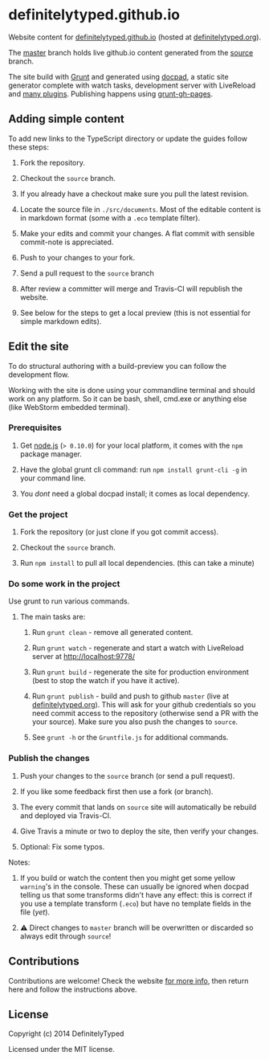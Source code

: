 # definitelytyped.github.io

Website content for [definitelytyped.github.io](http://definitelytyped.github.io/) (hosted at [definitelytyped.org](http://definitelytyped.org)).

The [master](https://github.com/DefinitelyTyped/definitelytyped.github.io/tree/master) branch holds live github.io content generated from the [source](https://github.com/DefinitelyTyped/definitelytyped.github.io/tree/source) branch.

The site build with [Grunt](http://www.gruntjs.com) and generated using [docpad](http://docpad.org), a static site generator complete with watch tasks, development server with LiveReload and [many plugins](http://docpad.org/docs/plugins). Publishing happens using [grunt-gh-pages](https://github.com/tschaub/grunt-gh-pages).


## Adding simple content

To add new links to the TypeScript directory or update the guides follow these steps:

1. Fork the repository.

1. Checkout the `source` branch.

1. If you already have a checkout make sure you pull the latest revision. 

1. Locate the source file in `./src/documents`. Most of the editable content is in markdown format (some with a `.eco` template filter).

1. Make your edits and commit your changes. A flat commit with sensible commit-note is appreciated.

1. Push to your changes to your fork.

1. Send a pull request to the `source` branch

1. After review a committer will merge and Travis-CI will republish the website.

1. See below for the steps to get a local preview (this is not essential for simple markdown edits).


## Edit the site

To do structural authoring with a build-preview you can follow the development flow.

Working with the site is done using your commandline terminal and should work on any platform. So it can be bash, shell, cmd.exe or anything else (like WebStorm embedded terminal).


### Prerequisites

1. Get [node.js](http://nodejs.org/) (`> 0.10.0`) for your local platform, it comes with the `npm` package manager.

1. Have the global grunt cli command: run `npm install grunt-cli -g` in your command line.

1. You *dont* need a global docpad install; it comes as local dependency.


### Get the project

1. Fork the repository (or just clone if you got commit access).

1. Checkout the `source` branch.

1. Run `npm install` to pull all local dependencies. (this can take a minute)


### Do some work in the project

Use grunt to run various commands.

1. The main tasks are:

	1. Run `grunt clean` - remove all generated content.

	1. Run `grunt watch` - regenerate and start a watch with LiveReload server at [http://localhost:9778/](http://localhost:9778/)

	1. Run `grunt build` - regenerate the site for production environment (best to stop the watch if you have it active).

	1. Run `grunt publish` - build and push to github `master` (live at [definitelytyped.org](http://definitelytyped.org/)). This will ask for your github credentials so you need commit access to the repository (otherwise send a PR with the your source). Make sure you also push the changes to `source`.

	1. See `grunt -h` or the `Gruntfile.js` for additional commands.


### Publish the changes

1. Push your changes to the `source` branch (or send a pull request).

1. If you like some feedback first then use a fork (or branch).

1. The every commit that lands on `source` site will automatically be rebuild and deployed via Travis-CI.

1. Give Travis a minute or two to deploy the site, then verify your changes.

1. Optional: Fix some typos.

Notes:

1. If you build or watch the content then you might get some yellow `warning`'s in the console. These can usually be ignored when docpad telling us that some transforms didn't have any effect: this is correct if you use a template transform (`.eco`) but have no template fields in the file (*yet*).

2. :warning: Direct changes to `master` branch will be overwritten or discarded so always edit through `source`!


## Contributions

Contributions are welcome! Check the website [for more info](http://definitelytyped.org/pages/website-contributions.html), then return here and follow the instructions above.


## License

Copyright (c) 2014 DefinitelyTyped

Licensed under the MIT license.
